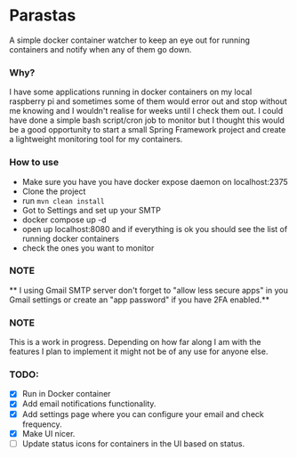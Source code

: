 # Parastas

A simple docker container watcher to keep an eye out for running containers and notify when any of them go down.

### Why?

I have some applications running in docker containers on my local raspberry pi and sometimes some of them would 
error out and stop without me knowing and I wouldn't realise for weeks until I check them out.
I could have done a simple bash script/cron job to monitor but I thought this would be a good opportunity to
start a small Spring Framework project and create a lightweight monitoring tool for my containers.

### How to use

- Make sure you have you have docker expose daemon on localhost:2375
- Clone the project
- run `mvn clean install`
- Got to Settings and set up your SMTP
- docker compose up -d
- open up localhost:8080 and if everything is ok you should see the list of running docker containers
- check the ones you want to monitor

### NOTE
** I using Gmail SMTP server don't forget to "allow less secure apps" in you Gmail settings or create an "app password" if you have 2FA enabled.**

### NOTE

This is a work in progress. Depending on how far along I am with the features I plan to implement it might not
be of any use for anyone else.

### TODO:

 - [X] Run in Docker container
 - [X] Add email notifications functionality.
 - [X] Add settings page where you can configure your email and check frequency.
 - [X] Make UI nicer.
 - [ ] Update status icons for containers in the UI based on status.
